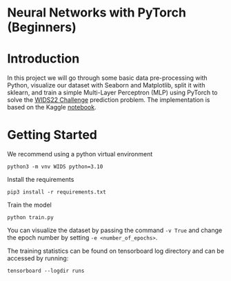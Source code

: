 # Neural Networks with PyTorch (Beginners)

Introduction 
===========

In this project we will go through some basic data pre-processing with Python, visualize our dataset with Seaborn and Matplotlib, split it with sklearn, and train a simple Multi-Layer Perceptron (MLP) using PyTorch to solve the [WIDS22 Challenge](https://www.kaggle.com/c/widsdatathon2022) prediction problem. The implementation is based on the Kaggle [notebook](https://www.kaggle.com/azdeck/wids22-neural-networks-with-pytorch-beginners).

Getting Started
============
We recommend using a python virtual environment

``python3 -m vnv WIDS python=3.10``

Install the requirements

``pip3 install -r requirements.txt``

Train the model

``python train.py``

You can visualize the dataset by passing the command ``-v True`` and change the epoch number by setting ``-e <number_of_epochs>``.

The training statistics can be found on tensorboard log directory and can be accessed by running:

``tensorboard --logdir runs``